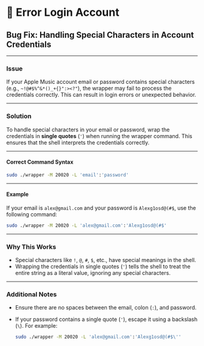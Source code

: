 # 🥲 Error Login Account

## Bug Fix: Handling Special Characters in Account Credentials

***

### **Issue**

If your Apple Music account email or password contains special characters (e.g., `~!@#$%^&*()_+{}":><?"`), the wrapper may fail to process the credentials correctly. This can result in login errors or unexpected behavior.

***

### **Solution**

To handle special characters in your email or password, wrap the credentials in **single quotes** (`'`) when running the wrapper command. This ensures that the shell interprets the credentials correctly.

***

#### **Correct Command Syntax**

```bash
sudo ./wrapper -M 20020 -L 'email':'password'
```

***

#### **Example**

If your email is `alex@gmail.com` and your password is `Alexg1osd@(#$`, use the following command:

```bash
sudo ./wrapper -M 20020 -L 'alex@gmail.com':'Alexg1osd@(#$'
```

***

### **Why This Works**

* Special characters like `!`, `@`, `#`, `$`, etc., have special meanings in the shell.
* Wrapping the credentials in single quotes (`'`) tells the shell to treat the entire string as a literal value, ignoring any special characters.

***

### **Additional Notes**

* Ensure there are no spaces between the email, colon (`:`), and password.
*   If your password contains a single quote (`'`), escape it using a backslash (`\`). For example:

    ```bash
    sudo ./wrapper -M 20020 -L 'alex@gmail.com':'Alexg1osd@(#$\''
    ```
